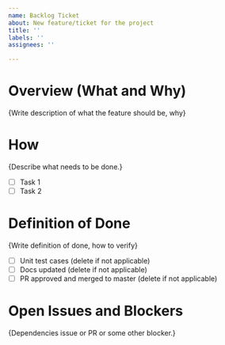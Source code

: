 ```yaml
---
name: Backlog Ticket
about: New feature/ticket for the project
title: ''
labels: ''
assignees: ''

---
```


# Overview (What and Why)
{Write description of what the feature should be, why}

# How
{Describe what needs to be done.}

- [ ]  Task 1
- [ ]  Task 2

# Definition of Done
{Write definition of done, how to verify}


- [ ]  Unit test cases (delete if not applicable)
- [ ]  Docs updated (delete if not applicable)
- [ ]  PR approved and merged to master (delete if not applicable)

# Open Issues and Blockers
{Dependencies issue or PR or some other blocker.}
